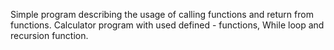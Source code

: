 Simple program describing the usage of calling functions and return from functions.
Calculator program with used defined - functions, While loop and recursion function.
